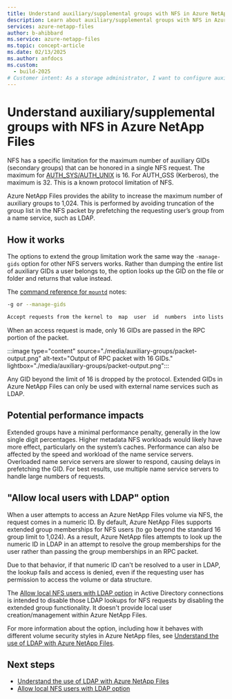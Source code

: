 ```yaml
---
title: Understand auxiliary/supplemental groups with NFS in Azure NetApp Files
description: Learn about auxiliary/supplemental groups with NFS in Azure NetApp Files.
services: azure-netapp-files
author: b-ahibbard
ms.service: azure-netapp-files
ms.topic: concept-article
ms.date: 02/13/2025
ms.author: anfdocs
ms.custom:
  - build-2025
# Customer intent: As a storage administrator, I want to configure auxiliary groups with NFS in Azure NetApp Files, so that I can manage user access control and leverage extended group memberships efficiently.
---
```


# Understand auxiliary/supplemental groups with NFS in Azure NetApp Files

NFS has a specific limitation for the maximum number of auxiliary GIDs (secondary groups) that can be honored in a single NFS request. The maximum for [AUTH_SYS/AUTH_UNIX](http://tools.ietf.org/html/rfc5531) is 16. For AUTH_GSS (Kerberos), the maximum is 32. This is a known protocol limitation of NFS. 

Azure NetApp Files provides the ability to increase the maximum number of auxiliary groups to 1,024. This is performed by avoiding truncation of the group list in the NFS packet by prefetching the requesting user’s group from a name service, such as LDAP.

## How it works 

The options to extend the group limitation work the same way the `-manage-gids` option for other NFS servers works. Rather than dumping the entire list of auxiliary GIDs a user belongs to, the option looks up the GID on the file or folder and returns that value instead.

The [command reference for `mountd`](http://man.he.net/man8/mountd) notes:

```bash
-g or --manage-gids 

Accept requests from the kernel to  map  user  id  numbers  into lists  of group  id  numbers for use in access control.  An NFS request will normally except when using Kerberos or other cryptographic  authentication)  contains  a  user-id  and  a list of group-ids.  Due to a limitation in the NFS protocol, at most  16 groups ids can be listed.  If you use the -g flag, then the list of group ids received from the client will be replaced by a list of  group ids determined by an appropriate lookup on the server.
```

When an access request is made, only 16 GIDs are passed in the RPC portion of the packet.

:::image type="content" source="./media/auxiliary-groups/packet-output.png" alt-text="Output of RPC packet with 16 GIDs." lightbox="./media/auxiliary-groups/packet-output.png":::

Any GID beyond the limit of 16 is dropped by the protocol. Extended GIDs in Azure NetApp Files can only be used with external name services such as LDAP.

## Potential performance impacts 

Extended groups have a minimal performance penalty, generally in the low single digit percentages. Higher metadata NFS workloads would likely have more effect, particularly on the system’s caches. Performance can also be affected by the speed and workload of the name service servers. Overloaded name service servers are slower to respond, causing delays in prefetching the GID. For best results, use multiple name service servers to handle large numbers of requests.

## "Allow local users with LDAP" option

When a user attempts to access an Azure NetApp Files volume via NFS, the request comes in a numeric ID. By default, Azure NetApp Files supports extended group memberships for NFS users (to go beyond the standard 16 group limit to 1,024). As a result, Azure NetApp files attempts to look up the numeric ID in LDAP in an attempt to resolve the group memberships for the user rather than passing the group memberships in an RPC packet.

Due to that behavior, if that numeric ID can't be resolved to a user in LDAP, the lookup fails and access is denied, even if the requesting user has permission to access the volume or data structure.

The [Allow local NFS users with LDAP option](configure-ldap-extended-groups.md) in Active Directory connections is intended to disable those LDAP lookups for NFS requests by disabling the extended group functionality. It doesn't provide local user creation/management within Azure NetApp Files.

For more information about the option, including how it behaves with different volume security styles in Azure NetApp files, see [Understand the use of LDAP with Azure NetApp Files](lightweight-directory-access-protocol.md).

## Next steps

* [Understand the use of LDAP with Azure NetApp Files](lightweight-directory-access-protocol.md)
* [Allow local NFS users with LDAP option](configure-ldap-extended-groups.md)
